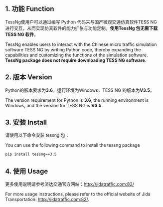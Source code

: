 ## 1. 功能 Function
TessNg使用户可以通过编写 Python 代码来与国产微观交通仿真软件TESS NG 进行交互，从而实现仿真软件的能力扩张与功能定制。**使用TessNg 包无需下载TESS NG 软件**。

TessNg enables users to interact with the Chinese micro traffic simulation software TESS NG by writing Python code, thereby expanding the capabilities and customizing the functions of the simulation software. **TessNg package does not require downloading TESS NG software**.

## 2. 版本 Version
Python的版本要求为**3.6**，运行环境为Windows，TESS NG 的版本为**V3.5**。

The version requirement for Python is **3.6**, the running environment is Windows, and the version for TESS NG is **V3.5**.

## 3. 安装 Install
请使用以下命令安装 tessng 包：

You can use the following command to install the tessng package

```bash
pip install tessng==3.5
```

## 4. 使用 Usage
更多使用说明请参考济达交通官方网站：http://jidatraffic.com:82/

For more usage instructions, please refer to the official website of Jida Transportation: http://jidatraffic.com:82/.

